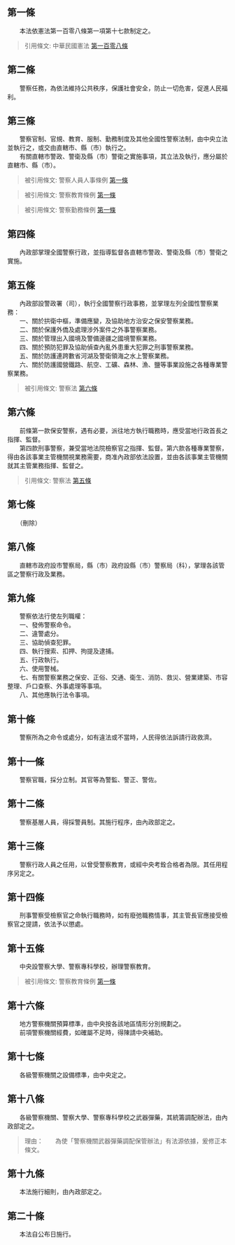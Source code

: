 第一條 
-------
　　本法依憲法第一百零八條第一項第十七款制定之。  
> 引用條文: 中華民國憲法 [第一百零八條](../../國家發展/憲政議題/中華民國憲法.md#第一百零八條-中央立法事項)



第二條 
-------
　　警察任務，為依法維持公共秩序，保護社會安全，防止一切危害，促進人民福利。  


第三條 
-------
　　警察官制、官規、教育、服制、勤務制度及其他全國性警察法制，由中央立法並執行之，或交由直轄市、縣（市）執行之。  
　　有關直轄市警政、警衛及縣（市）警衛之實施事項，其立法及執行，應分屬於直轄市、縣（市）。  
> 被引用條文: 警察人員人事條例 [第一條](../../人事其他/人事事務/警察人員人事條例.md#第一條-)

> 被引用條文: 警察教育條例 [第一條](../../內政/警政/警察教育條例.md#第一條-)

> 被引用條文: 警察勤務條例 [第一條](../../內政/警政/警察勤務條例.md#第一條-)



第四條 
-------
　　內政部掌理全國警察行政，並指導監督各直轄市警政、警衛及縣（市）警衛之實施。  


第五條 
-------
　　內政部設警政署（司），執行全國警察行政事務，並掌理左列全國性警察業務：  
　　一、關於拱衛中樞，準備應變，及協助地方治安之保安警察業務。  
　　二、關於保護外僑及處理涉外案件之外事警察業務。  
　　三、關於管理出入國境及警備邊疆之國境警察業務。  
　　四、關於預防犯罪及協助偵查內亂外患重大犯罪之刑事警察業務。  
　　五、關於防護連跨數省河湖及警衛領海之水上警察業務。  
　　六、關於防護國營鐵路、航空、工礦、森林、漁、鹽等事業設施之各種專業警察業務。  
> 被引用條文: 警察法 [第六條](../../內政/警政/警察法.md#第六條-)



第六條 
-------
　　前條第一款保安警察，遇有必要，派往地方執行職務時，應受當地行政首長之指揮、監督。  
　　第四款刑事警察，兼受當地法院檢察官之指揮、監督。第六款各種專業警察，得由各該事業主管機關視業務需要，商准內政部依法設置，並由各該事業主管機關就其主管業務指揮、監督之。  
> 引用條文: 警察法 [第五條](../../內政/警政/警察法.md#第五條-)



第七條 
-------
　　（刪除）  


第八條 
-------
　　直轄市政府設市警察局，縣（市）政府設縣（市）警察局（科），掌理各該管區之警察行政及業務。  


第九條 
-------
　　警察依法行使左列職權：  
　　一、發佈警察命令。  
　　二、違警處分。  
　　三、協助偵查犯罪。  
　　四、執行搜索、扣押、拘提及逮捕。  
　　五、行政執行。  
　　六、使用警械。  
　　七、有關警察業務之保安、正俗、交通、衛生、消防、救災、營業建築、市容整理、戶口查察、外事處理等事項。  
　　八、其他應執行法令事項。  


第十條 
-------
　　警察所為之命令或處分，如有違法或不當時，人民得依法訴請行政救濟。  


第十一條 
---------
　　警察官職，採分立制。其官等為警監、警正、警佐。  


第十二條 
---------
　　警察基層人員，得採警員制。其施行程序，由內政部定之。  


第十三條 
---------
　　警察行政人員之任用，以曾受警察教育，或經中央考銓合格者為限。其任用程序另定之。  


第十四條 
---------
　　刑事警察受檢察官之命執行職務時，如有廢弛職務情事，其主管長官應接受檢察官之提請，依法予以懲處。  


第十五條 
---------
　　中央設警察大學、警察專科學校，辦理警察教育。  
> 被引用條文: 警察教育條例 [第一條](../../內政/警政/警察教育條例.md#第一條-)



第十六條 
---------
　　地方警察機關預算標準，由中央按各該地區情形分別規劃之。  
　　前項警察機關經費，如確屬不足時，得陳請中央補助。  


第十七條 
---------
　　各級警察機關之設備標準，由中央定之。  


第十八條 
---------
　　各級警察機關、警察大學、警察專科學校之武器彈藥，其統籌調配辦法，由內政部定之。  
> 理由：　　為使「警察機關武器彈藥調配保管辦法」有法源依據，爰修正本條文。



第十九條 
---------
　　本法施行細則，由內政部定之。  


第二十條 
---------
　　本法自公布日施行。